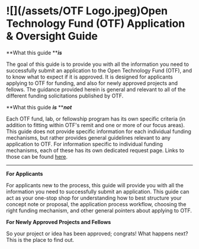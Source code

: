 # ![](/assets/OTF Logo.jpeg)Open Technology Fund \(OTF\) Application & Oversight Guide

**What this guide **_**is**_

The goal of this guide is to provide you with all the information you need to successfully submit an application to the Open Technology Fund \(OTF\), and to know what to expect if it is approved. It is designed for applicants applying to OTF for funding, and also for newly approved projects and fellows. The guidance provided herein is general and relevant to all of the different funding solicitations published by OTF.

**What this guide **_**is**_** **_**not**_

Each OTF fund, lab, or fellowship program has its own specific criteria \(in addition to fitting within OTF's remit and one or more of our focus areas\). This guide does not provide specific information for each individual funding mechanisms, but rather provides general guidelines relevant to any application to OTF. For information specific to individual funding mechanisms, each of these has its own dedicated request page. Links to those can be found [here](https://www.opentech.fund/requests).

---

**For Applicants**

For applicants new to the process, this guide will provide you with all the information you need to successfully submit an application. This guide can act as your one-stop shop for understanding how to best structure your concept note or proposal, the application process workflow, choosing the right funding mechanism, and other general pointers about applying to OTF.

**For Newly Approved Projects and Fellows**

So your project or idea has been approved; congrats! What happens next? This is the place to find out.

